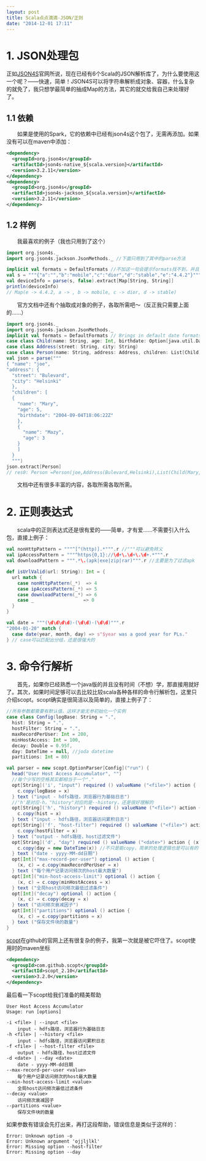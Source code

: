 ```yaml
---
layout: post
title: Scala点点滴滴-JSON/正则
date: "2014-12-01 17:11"
---
```


# 1. JSON处理包
正如[JSON4S](https://github.com/json4s/json4s)官网所说，现在已经有6个Scala的JSON解析库了，为什么要使用这一个呢？——快速，简单！JSON4S可以将字符串解析成对象、容器，什么复杂的就免了，我只想学最简单的抽成Map的方法，其它的就交给我自己来处理好了。
## 1.1 依赖  
　　如果是使用的Spark，它的依赖中已经有json4s这个包了，无需再添加。如果没有可以在maven中添加：
```xml
<dependency>
  <groupId>org.json4s</groupId>
  <artifactId>json4s-native_${scala.version}</artifactId>
  <version>3.2.11</version>
</dependency>
<dependency>
  <groupId>org.json4s</groupId>
  <artifactId>json4s-jackson_${scala.version}</artifactId>
  <version>3.2.11</version>
</dependency>
```
## 1.2 样例
　　我最喜欢的例子（我也只用到了这个）
```scala
import org.json4s._
import org.json4s.jackson.JsonMethods._ //下面只用到了其中的parse方法

implicit val formats = DefaultFormats //不加这一句会提示formats找不到，并且还提示了将org.json4s.DefaultFormats提到前面
val s = """{"a":"","b":"mobile","c":"dior","d":"stable","e":"4.4.2"}"""
val deviceInfo = parse(s, false).extract[Map[String, String]]
println(deviceInfo)
// Map(e -> 4.4.2, a -> , b -> mobile, c -> dior, d -> stable)
```

　　官方文档中还有个抽取成对象的例子，各取所需吧～（反正我只需要上面的……）

```scala
import org.json4s._
import org.json4s.jackson.JsonMethods._
implicit val formats = DefaultFormats // Brings in default date formats etc.
case class Child(name: String, age: Int, birthdate: Option[java.util.Date])
case class Address(street: String, city: String)
case class Person(name: String, address: Address, children: List[Child])
val json = parse("""
{ "name": "joe",
"address": {
  "street": "Bulevard",
  "city": "Helsinki"
  },
  "children": [
  {
    "name": "Mary",
    "age": 5,
    "birthdate": "2004-09-04T18:06:22Z"
    },
    {
      "name": "Mazy",
      "age": 3
    }
    ]
  }
  """)
json.extract[Person]
// res0: Person =Person(joe,Address(Bulevard,Helsinki),List(Child(Mary,5,Some(Sat Sep 04 18:06:22 EEST 2004)), Child(Mazy,3,None)))
```
　　文档中还有很多丰富的内容，各取所需各取所需。

# 2. 正则表达式
　　scala中的正则表达式还是很有爱的——简单，才有爱……不需要引入什么包，直接上例子：
```scala
val nonHttpPattern = """^[^(http)].*""".r //"""可以避免转义
val ipAccessPattern = """^https{0,1}://\d+\.\d+\.\d+.*""".r
val downloadPattern = """.*\.(apk|exe|zip|rar)""".r //主要是为了过滤apk

def isUrlValid(url: String): Int = {
  url match {
    case nonHttpPattern(_*)  => 4
    case ipAccessPattern(_*) => 5
    case downloadPattern(_*) => 6
    case _                  => 0
  }
}

val date = """(\d\d\d\d)-(\d\d)-(\d\d)""".r
"2004-01-20" match {
  case date(year, month, day) => s"$year was a good year for PLs."
} // case可以匹配出分组，还是很强大的
```

# 3. 命令行解析
　　首先，如果你已经熟悉一个java版的并且没有时间（不想）学，那直接用就好了。其次，如果时间足够可以去比较比较scala各种各样的命令行解析包，这里只介绍scopt。scopt确实是很简洁以及简单的，直接上例子了：
```scala
//所有参数都需要有默认值，这样才能无参初始化一个实例
case class Config(logBase: String = ".",
  hist: String = ".",
  hostFilter: String = ".",
  maxRecordPerUser: Int = 200,
  minHostAccess: Int = 100,
  decay: Double = 0.95f,
  day: DateTime = null, //joda datetime
  partitions: Int = 80)

val parser = new scopt.OptionParser[Config]("run") {
  head("User Host Access Accumulator", "")
  //每个少写的空格其实都相当于一个"."
  opt[String]('i', "input") required () valueName ("<file>") action { (x, c) ⇒
    c.copy(logBase = x)
  } text ("input - hdfs路径，浏览器行为基础日志")
  //'h'是对应-h，"history"对应的是--history，还是很好理解的
  opt[String]('h', "history") required () valueName ("<file>") action { (x, c) ⇒
    c.copy(hist = x)
  } text ("input - hdfs路径，浏览器访问累积日志")
  opt[String]('f', "host-filter") required () valueName ("<file>") action { (x, c) ⇒
    c.copy(hostFilter = x)
  } text ("output - hdfs路径，host过滤文件")
  opt[String]('d', "day") required () valueName ("<date>") action { (x, c) ⇒
    c.copy(day = new DateTime(x)) //不只是能copy，简单的处理逻辑也是可以有的！
  } text ("date - yyyy-MM-dd日期")
  opt[Int]("max-record-per-user") optional () action {
    (x, c) ⇒ c.copy(maxRecordPerUser = x)
  } text ("每个用户记录访问频次的host最大数量")
  opt[Int]("min-host-access-limit") optional () action {
    (x, c) ⇒ c.copy(minHostAccess = x)
  } text ("全局host访问频次最低过滤条件")
  opt[Int]("decay") optional () action {
    (x, c) ⇒ c.copy(decay = x)
  } text ("访问频次衰减因子")
  opt[Int]("partitions") optional () action {
    (x, c) ⇒ c.copy(partitions = x)
  } text ("保存文件块的数量")
}
```
[scopt](https://github.com/scopt/scopt)在github的官网上还有很复杂的例子，我第一次就是被它吓住了。scopt使用时的maven坐标
```xml
<dependency>
  <groupId>com.github.scopt</groupId>
  <artifactId>scopt_2.10</artifactId>
  <version>3.2.0</version>
</dependency>
```
最后看一下scopt给我们准备的精美帮助
```
User Host Access Accumulator
Usage: run [options]

-i <file> | --input <file>
    input - hdfs路径，浏览器行为基础日志
-h <file> | --history <file>
    input - hdfs路径，浏览器访问累积日志
-f <file> | --host-filter <file>
    output - hdfs路径，host过滤文件
-d <date> | --day <date>
    date - yyyy-MM-dd日期
--max-record-per-user <value>
    每个用户记录访问频次的host最大数量
--min-host-access-limit <value>
    全局host访问频次最低过滤条件
--decay <value>
    访问频次衰减因子
--partitions <value>
    保存文件块的数量
```
如果参数有错误会先打出来，再打这段帮助，错误信息是类似于这样的：
```
Error: Unknown option -o
Error: Unknown argument 'ojjljlkl'
Error: Missing option --host-filter
Error: Missing option --day
```
